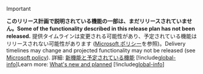 > [!IMPORTANT]
> <span data-ttu-id="0ef01-101">**このリリース計画で説明されている機能の一部は、まだリリースされていません。**</span><span class="sxs-lookup"><span data-stu-id="0ef01-101">**Some of the functionality described in this release plan has not been released.**</span></span> <span data-ttu-id="0ef01-102">提供タイムラインは変更される可能性があり、予定されている機能はリリースされない可能性があります ([Microsoft ポリシー](https://go.microsoft.com/fwlink/p/?linkid=2007332)を参照)。</span><span class="sxs-lookup"><span data-stu-id="0ef01-102">Delivery timelines may change and projected functionality may not be released (see [Microsoft policy](https://go.microsoft.com/fwlink/p/?linkid=2007332)).</span></span> <span data-ttu-id="0ef01-103">詳細: [新機能と予定されている機能](/dynamics365-release-plan/2020wave1/industry-accelerators/health/planned-features) 
> [!include[global-info](../../../includes/global-info.md)]</span><span class="sxs-lookup"><span data-stu-id="0ef01-103">Learn more: [What's new and planned](/dynamics365-release-plan/2020wave1/industry-accelerators/health/planned-features) 
[!include[global-info](../../../includes/global-info.md)]</span></span>